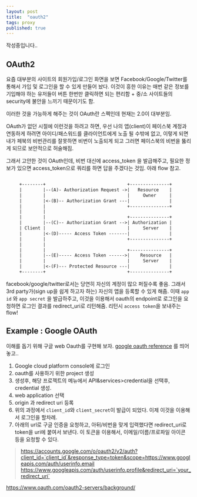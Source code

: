 ```yaml
---
layout: post
title:  "oauth2"
tags: proxy
published: true
---
```


작성중입니다..

## OAuth2

요즘 대부분의 사이트의 회원가입/로그인 화면을 보면 Facebook/Google/Twitter를 통해서 가입 및 로그인을 할 수 있게 만들어 놨다. 이것이 흥한 이유는 매번 같은 정보를 기입해야 하는 유저들이 버튼 한번만 클릭하면 되는 편리함 + 중/소 사이트들의 security에 불안을 느끼기 때문이기도 함.

이러한 것을 가능하게 해주는 것이 OAuth란 스펙인데 현재는 2.0이 대부분임.

OAuth가 없던 시절에 이런것을 하려고 하면, 우선 나의 앱(client)이 페이스북 계정과 연동하게 하려면 아이디/패스워드를 클라이언트에게 노출 될 수밖에 없고, 이렇게 되면 내가 페북의 비번관리를 잘못하면 비번이 노출되게 되고 그러면 페이스북의 비번을 뚫리게 되므로 보안적으로 허술해짐.

그래서 고안한 것이 OAuth인데, 비번 대신에 access_token 을 발급해주고, 필요한 정보가 있으면 access_token으로 쿼리를 하면 답을 주겠다는 것임. 아래 flow 참고.

```txt

     +--------+                               +---------------+
     |        |--(A)- Authorization Request ->|   Resource    |
     |        |                               |     Owner     |
     |        |<-(B)-- Authorization Grant ---|               |
     |        |                               +---------------+
     |        |
     |        |                               +---------------+
     |        |--(C)-- Authorization Grant -->| Authorization |
     | Client |                               |     Server    |
     |        |<-(D)----- Access Token -------|               |
     |        |                               +---------------+
     |        |
     |        |                               +---------------+
     |        |--(E)----- Access Token ------>|    Resource   |
     |        |                               |     Server    |
     |        |<-(F)--- Protected Resource ---|               |
     +--------+                               +---------------+

```

facebook/google/twitter로서는 당연히 자신의 계정이 많으 퍼질수록 좋음. 그래서 3rd party가(sign up을 쉽게 하고자 하는) 자신의 앱을 등록할 수 있게 해줌. 이때 `app id` 와 `app secret` 을 발급하주고, 이것을 이용해서 oauth의 endpoint로 로그인을 요청하면 로그인 결과를 redirect_uri로 리턴해줌. 리턴시 `access token`을 보내주는 flow!

## Example : Google OAuth

이해를 돕기 위해 구글 web Oauth를 구현해 보자. [google oauth reference](https://developers.google.com/identity/protocols/OAuth2UserAgent) 를 띄어놓고..

1. Google cloud platform console에 로그인
1. oauth를 사용하기 위한 project 생성
1. 생성후, 해당 프로젝트의 메뉴에서 API&services>credential을 선택후, credential 생성.
  1. web application 선택
  1. origin 과 redirect uri 등록
1. 위의 과정에서 `client_id`와 `client_secret`이 발급이 되었다. 이제 이것을 이용해서 로그인을 할차례.
1. 아래의 url로 구글 인증을 요청하고, 아뒤/비번을 맞게 입력했다면 redirect_uri로 token을 uri에 붙여서 보낸다. 이 토큰을 이용해서, 이메일/이름/프로파일 아이콘 등을 요청할 수 있다.
> https://accounts.google.com/o/oauth2/v2/auth?client_id=`client_id`&response_type=token&scope=https://www.googleapis.com/auth/userinfo.email https://www.googleapis.com/auth/userinfo.profile&redirect_uri=`your_redirect_uri`





https://www.oauth.com/oauth2-servers/background/
